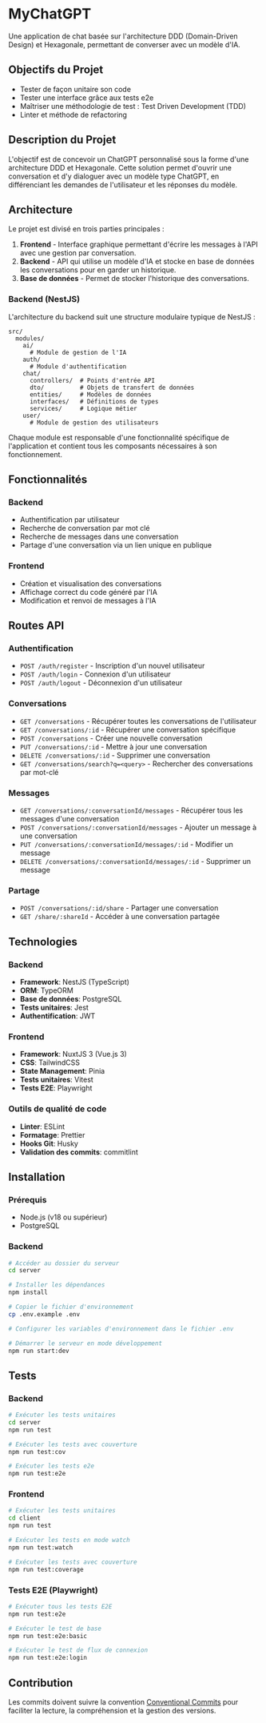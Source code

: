 # MyChatGPT

Une application de chat basée sur l'architecture DDD (Domain-Driven Design) et Hexagonale, permettant de converser avec un modèle d'IA.

## Objectifs du Projet

- Tester de façon unitaire son code
- Tester une interface grâce aux tests e2e
- Maîtriser une méthodologie de test : Test Driven Development (TDD)
- Linter et méthode de refactoring

## Description du Projet

L'objectif est de concevoir un ChatGPT personnalisé sous la forme d'une architecture DDD et Hexagonale. Cette solution permet d'ouvrir une conversation et d'y dialoguer avec un modèle type ChatGPT, en différenciant les demandes de l'utilisateur et les réponses du modèle.

## Architecture

Le projet est divisé en trois parties principales :

1. **Frontend** - Interface graphique permettant d'écrire les messages à l'API avec une gestion par conversation.
2. **Backend** - API qui utilise un modèle d'IA et stocke en base de données les conversations pour en garder un historique.
3. **Base de données** - Permet de stocker l'historique des conversations.

### Backend (NestJS)

L'architecture du backend suit une structure modulaire typique de NestJS :

```
src/
  modules/
    ai/
      # Module de gestion de l'IA
    auth/
      # Module d'authentification
    chat/
      controllers/  # Points d'entrée API
      dto/          # Objets de transfert de données
      entities/     # Modèles de données
      interfaces/   # Définitions de types
      services/     # Logique métier
    user/
      # Module de gestion des utilisateurs
```

Chaque module est responsable d'une fonctionnalité spécifique de l'application et contient tous les composants nécessaires à son fonctionnement.

## Fonctionnalités

### Backend

- Authentification par utilisateur
- Recherche de conversation par mot clé
- Recherche de messages dans une conversation
- Partage d'une conversation via un lien unique en publique

### Frontend

- Création et visualisation des conversations
- Affichage correct du code généré par l'IA
- Modification et renvoi de messages à l'IA

## Routes API

### Authentification

- `POST /auth/register` - Inscription d'un nouvel utilisateur
- `POST /auth/login` - Connexion d'un utilisateur
- `POST /auth/logout` - Déconnexion d'un utilisateur

### Conversations

- `GET /conversations` - Récupérer toutes les conversations de l'utilisateur
- `GET /conversations/:id` - Récupérer une conversation spécifique
- `POST /conversations` - Créer une nouvelle conversation
- `PUT /conversations/:id` - Mettre à jour une conversation
- `DELETE /conversations/:id` - Supprimer une conversation
- `GET /conversations/search?q=<query>` - Rechercher des conversations par mot-clé

### Messages

- `GET /conversations/:conversationId/messages` - Récupérer tous les messages d'une conversation
- `POST /conversations/:conversationId/messages` - Ajouter un message à une conversation
- `PUT /conversations/:conversationId/messages/:id` - Modifier un message
- `DELETE /conversations/:conversationId/messages/:id` - Supprimer un message

### Partage

- `POST /conversations/:id/share` - Partager une conversation
- `GET /share/:shareId` - Accéder à une conversation partagée

## Technologies

### Backend
- **Framework**: NestJS (TypeScript)
- **ORM**: TypeORM
- **Base de données**: PostgreSQL
- **Tests unitaires**: Jest
- **Authentification**: JWT

### Frontend
- **Framework**: NuxtJS 3 (Vue.js 3)
- **CSS**: TailwindCSS
- **State Management**: Pinia
- **Tests unitaires**: Vitest
- **Tests E2E**: Playwright

### Outils de qualité de code
- **Linter**: ESLint
- **Formatage**: Prettier
- **Hooks Git**: Husky
- **Validation des commits**: commitlint

## Installation

### Prérequis

- Node.js (v18 ou supérieur)
- PostgreSQL

### Backend

```bash
# Accéder au dossier du serveur
cd server

# Installer les dépendances
npm install

# Copier le fichier d'environnement
cp .env.example .env

# Configurer les variables d'environnement dans le fichier .env

# Démarrer le serveur en mode développement
npm run start:dev
```

## Tests

### Backend

```bash
# Exécuter les tests unitaires
cd server
npm run test

# Exécuter les tests avec couverture
npm run test:cov

# Exécuter les tests e2e
npm run test:e2e
```

### Frontend

```bash
# Exécuter les tests unitaires
cd client
npm run test

# Exécuter les tests en mode watch
npm run test:watch

# Exécuter les tests avec couverture
npm run test:coverage
```

### Tests E2E (Playwright)

```bash
# Exécuter tous les tests E2E
npm run test:e2e

# Exécuter le test de base
npm run test:e2e:basic

# Exécuter le test de flux de connexion
npm run test:e2e:login
```

## Contribution

Les commits doivent suivre la convention [Conventional Commits](https://www.conventionalcommits.org/) pour faciliter la lecture, la compréhension et la gestion des versions.
